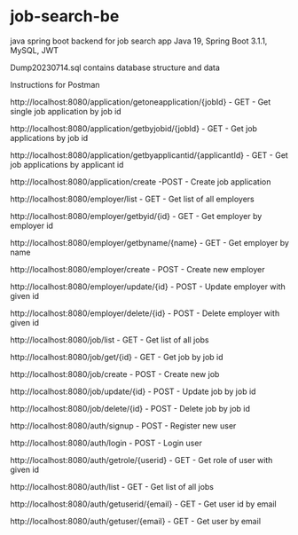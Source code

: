 # job-search-be
java spring boot backend for job search app
Java 19, Spring Boot 3.1.1, MySQL, JWT

Dump20230714.sql contains database structure and data

Instructions for Postman

http://localhost:8080/application/getoneapplication/{jobId} - GET - Get single job application by job id

http://localhost:8080/application/getbyjobid/{jobId} - GET - Get job applications by job id

http://localhost:8080/application/getbyapplicantid/{applicantId} - GET - Get job applications by applicant id

http://localhost:8080/application/create -POST - Create job application

http://localhost:8080/employer/list - GET - Get list of all employers

http://localhost:8080/employer/getbyid/{id} - GET - Get employer by employer id

http://localhost:8080/employer/getbyname/{name} - GET - Get employer by name

http://localhost:8080/employer/create - POST - Create new employer

http://localhost:8080/employer/update/{id} - POST - Update employer with given id

http://localhost:8080/employer/delete/{id} - POST - Delete employer with given id

http://localhost:8080/job/list - GET - Get list of all jobs

http://localhost:8080/job/get/{id} - GET - Get job by job id

http://localhost:8080/job/create - POST - Create new job

http://localhost:8080/job/update/{id} - POST - Update job by job id

http://localhost:8080/job/delete/{id} - POST - Delete job by job id

http://localhost:8080/auth/signup - POST - Register new user

http://localhost:8080/auth/login - POST - Login user

http://localhost:8080/auth/getrole/{userid} - GET - Get role of user with given id

http://localhost:8080/auth/list - GET - Get list of all jobs

http://localhost:8080/auth/getuserid/{email} - GET - Get user id by email

http://localhost:8080/auth/getuser/{email} - GET - Get user by email
